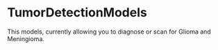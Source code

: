 # TumorDetectionModels
This models, currently allowing you to diagnose or scan for Glioma and Meningioma.
